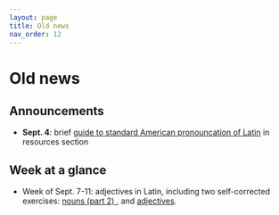 ```yaml
---
layout: page
title: Old news
nav_order: 12
---
```



# Old news

## Announcements

- **Sept. 4**: brief [guide to standard American pronouncation of Latin](./resources/pronounciation/) in resources section



## Week at a glance

- Week of Sept. 7-11: adjectives in  Latin, including two self-corrected exercises: [nouns (part 2) ](./assignments/nouns2/exercise/), and [adjectives](./assignments/adjectives/exercise/).
